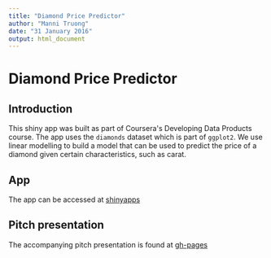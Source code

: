 ```yaml
---
title: "Diamond Price Predictor"
author: "Manni Truong"
date: "31 January 2016"
output: html_document
---
```


# Diamond Price Predictor

## Introduction

This shiny app was built as part of Coursera's Developing Data Products course. The app uses the `diamonds` dataset which is part of `ggplot2`. We use linear modelling to build a model that can be used to predict the price of a diamond given certain characteristics, such as carat. 

## App

The app can be accessed at [shinyapps](https://mhtruong.shinyapps.io/assignment/)

## Pitch presentation

The accompanying pitch presentation is found at [gh-pages](http://manni-truong.github.io/ddp_assign_diamonds/pitch-presentation-rpubs.html)

